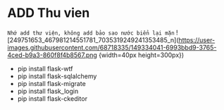 # ADD Thu vien
`Nhớ add thư viện, không add bảo sao nước biển lại mặn`
![249751653_467981214551781_7035319249241353485_n](https://user-images.githubusercontent.com/68718335/149334041-6993bbd9-3765-4ced-b9a3-860f8f4b8567.png {width=40px height=300px})
- pip install flask-wtf
- pip install flask-sqlalchemy
- pip install flask-migrate
- pip install flask_login
- pip install flask-ckeditor
